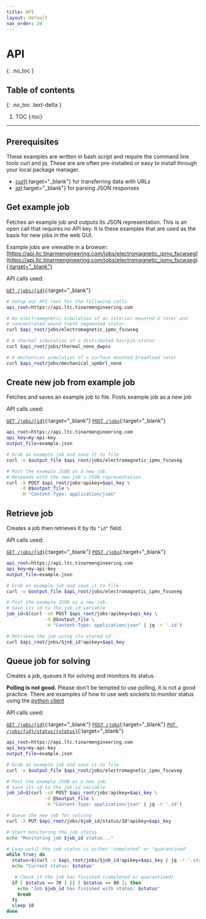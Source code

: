 ```yaml
---
title: API
layout: default
nav_order: 20
---
```


# API
{: .no_toc }

## Table of contents
{: .no_toc .text-delta }

1. TOC
{:toc}

---

## Prerequisites

These examples are written in bash script and require the command line tools curl and jq.  These are are often pre-installed or easy to install through your local package manager.

- [curl](https://curl.se/){:target="_blank"} for transferring data with URLs
- [jq](https://jqlang.github.io/jq/download/){:target="_blank"} for parsing JSON responses

## Get example job

Fetches an example job and outputs its JSON representation.  This is an open call that requires no API key.  It is these examples that are used as the basis for new jobs in the web GUI.

Example jobs are viewable in a browser:
[https://api.ltc.tinarmengineering.com/jobs/electromagnetic_ipmv_fscwseg](https://api.ltc.tinarmengineering.com/jobs/electromagnetic_ipmv_fscwseg){:target="_blank"}

API calls used:

[```GET /jobs/{id}```](https://api.ltc.tinarmengineering.com/docs/index.html#/jobs/get_jobs__id_){:target="_blank"}

```bash
# Setup our API root for the following calls
api_root=https://api.ltc.tinarmengineering.com

# An electromagnetic simulation of an interior mounted V rotor and 
# concentrated wound tooth segmented stator.
curl $api_root/jobs/electromagnetic_ipmv_fscwseg

# A thermal simulation of a distributed hairpin stator
curl $api_root/jobs/thermal_none_dwpss

# A mechanical simulation of a surface mounted breadload rotor
curl $api_root/jobs/mechanical_spmbrl_none
```

## Create new job from example job

Fetches and saves an example job to file.  Posts example job as a new job

API calls used:

[```GET /jobs/{id}```](https://api.ltc.tinarmengineering.com/docs/index.html#/jobs/get_jobs__id_){:target="_blank"}
[```POST /jobs```](https://api.ltc.tinarmengineering.com/docs/index.html#/jobs/post_jobs){:target="_blank"}

```bash
api_root=https://api.ltc.tinarmengineering.com
api_key=my-api-key
output_file=example.json

# Grab an example job and save it to file
curl -o $output_file $api_root/jobs/electromagnetic_ipmv_fscwseg

# Post the example JSON as a new job.
# Responds with the new job's JSON representation
curl -X POST $api_root/jobs?apikey=$api_key \
     -d @$output_file \
     -H "Content-Type: application/json"
```

## Retrieve job

Creates a job then retrieves it by its ```"id"``` field.

API calls used:

[```GET /jobs/{id}```](https://api.ltc.tinarmengineering.com/docs/index.html#/jobs/get_jobs__id_){:target="_blank"}
[```POST /jobs```](https://api.ltc.tinarmengineering.com/docs/index.html#/jobs/post_jobs){:target="_blank"}


```bash
api_root=https://api.ltc.tinarmengineering.com
api_key=my-api-key
output_file=example.json

# Grab an example job and save it to file
curl -o $output_file $api_root/jobs/electromagnetic_ipmv_fscwseg

# Post the example JSON as a new job.
# Save its id to the job_id variable
job_id=$(curl -sX POST $api_root/jobs?apikey=$api_key \
              -d @$output_file \
              -H "Content-Type: application/json" | jq -r '.id')

# Retrieve the job using its stored id
curl $api_root/jobs/$job_id?apikey=$api_key
```

## Queue job for solving

Creates a job, queues it for solving and monitors its status.

**Polling is not good.** Please don't be tempted to use polling, it is not a good practice. There are examples of how to use web sockets to monitor status using the [python client](../py-client)

API calls used:

[```GET /jobs/{id}```](https://api.ltc.tinarmengineering.com/docs/index.html#/jobs/get_jobs__id_){:target="_blank"}
[```POST /jobs```](https://api.ltc.tinarmengineering.com/docs/index.html#/jobs/post_jobs){:target="_blank"}
[```PUT /jobs/{id}/status/{status}```](https://api.ltc.tinarmengineering.com/docs/index.html#/jobs/put_jobs__id__status__status_){:target="_blank"}


```bash
api_root=https://api.ltc.tinarmengineering.com
api_key=my-api-key
output_file=example.json

# Grab an example job and save it to file
curl -o $output_file $api_root/jobs/electromagnetic_ipmv_fscwseg

# Post the example JSON as a new job.
# Save its id to the job_id variable
job_id=$(curl -sX POST $api_root/jobs?apikey=$api_key \
              -d @$output_file \
              -H "Content-Type: application/json" | jq -r '.id')

# Queue the new job for solving
curl -X PUT $api_root/jobs/$job_id/status/10?apikey=$api_key

# Start monitoring the job status
echo "Monitoring job $job_id status..."

# Loop until the job status is either "completed" or "quarantined"
while true; do
  status=$(curl -s $api_root/jobs/$job_id?apikey=$api_key | jq -r '.status')
  echo "Current status: $status"

   # Check if the job has finished (completed or quarantined)
  if [ $status == 70 ] || [ $status == 80 ]; then
    echo "Job $job_id has finished with status: $status"
    break
  fi
  sleep 10
done
```